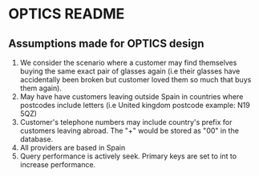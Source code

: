 # OPTICS README

## Assumptions made for OPTICS design

1) We consider the scenario where a customer may find themselves buying the same exact pair of glasses again (i.e their glasses have 
accidentally been broken but customer loved them so much that buys them again).
2) May have have customers leaving outside Spain in countries where postcodes include letters (i.e United kingdom postcode example: N19 5QZ)
3) Customer's telephone numbers may include country's prefix for customers leaving abroad. The "+" would be stored as "00" in the database.
4) All providers are based in Spain
5) Query performance is actively seek. Primary keys are set to int to increase performance.